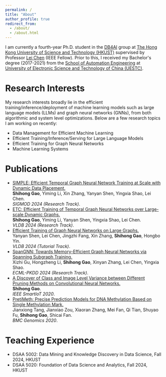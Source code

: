 ```yaml
---
permalink: /
title: "About"
author_profile: true
redirect_from: 
  - /about/
  - /about.html
---
```


I am currently a fourth-year Ph.D. student in the [DB4AI](https://cse.hkust.edu.hk/db4ai/) group at [The Hong Kong University of Science and Technology (HKUST)](https://hkust.edu.hk/) supervised by Professor [Lei Chen](https://cse.hkust.edu.hk/~leichen/) (IEEE Fellow). Prior to this, I received my Bachelor's degree (2017-2021) from the [School of Automation Engineering](https://en.uestc.edu.cn/info/1015/1409.htm) at [University of Electronic Science and Technology of China (UESTC)](https://en.uestc.edu.cn/).

Research Interests
======
My research interests broadly lie in the efficient training/inference/deployment of machine learning models such as large language models (LLMs) and graph neural networks (GNNs), from both algorithmic and system level optimizations. Below are a few research topics I am working on recently: <br>
- Data Management for Efficient Machine Learning <br>
- Efficient Training/Inference/Serving for Large Language Models <br>
- Efficient Training for Graph Neural Networks <br>
- Machine Learning Systems <br>

Publications
======
- <u>SIMPLE: Efficient Temporal Graph Neural Network Training at Scale with Dynamic Data Placement.</u> <br>
  **Shihong Gao**, Yiming Li, Xin Zhang, Yanyan Shen, Yingxia Shao, Lei Chen. <br>
  *SIGMOD 2024 (Research Track)*.
- <u>ETC: Efficient Training of Temporal Graph Neural Networks over Large-scale Dynamic Graphs.</u> <br>
  **Shihong Gao**, Yiming Li, Yanyan Shen, Yingxia Shao, Lei Chen. <br>
  *VLDB 2024 (Research Track)*.
- <u>Efficient Training of Graph Neural Networks on Large Graphs.</u> <br>
  Yanyan Shen, Lei Chen, Jingzhi Fang, Xin Zhang, **Shihong Gao**, Hongbo Yin. <br>
  *VLDB 2024 (Tutorial Track)*.
- <u>SpanGNN: Towards Memory-Efficient Graph Neural Networks via Spanning Subgraph Training.</u> <br>
  Xizhi Gu, Hongzheng Li, **Shihong Gao**, Xinyan Zhang, Lei Chen, Yingxia Shao. <br>
  *ECML-PKDD 2024 (Research Track)*.
- <u>A Discover of Class and Image Level Variance between Different Pruning Methods on Convolutional Neural Networks.</u> <br>
  **Shihong Gao**. <br>
  *IEEE SmartIoT 2020*.
- <u>PretiMeth: Precise Prediction Models for DNA Methylation Based on Single Methylation Mark.</u> <br>
  Jianxiong Tang, Jianxiao Zou, Xiaoran Zhang, Mei Fan, Qi Tian, Shuyao Fu, **Shihong Gao**, Shicai Fan. <br>
  *BMC Genomics 2020*.

Teaching Experience
======
- DSAA 5002: Data Mining and Knowledge Discovery in Data Science, Fall 2024, HKUST <br>
- DSAA 5020: Foundation of Data Science and Analytics, Fall 2024, HKUST <br>
